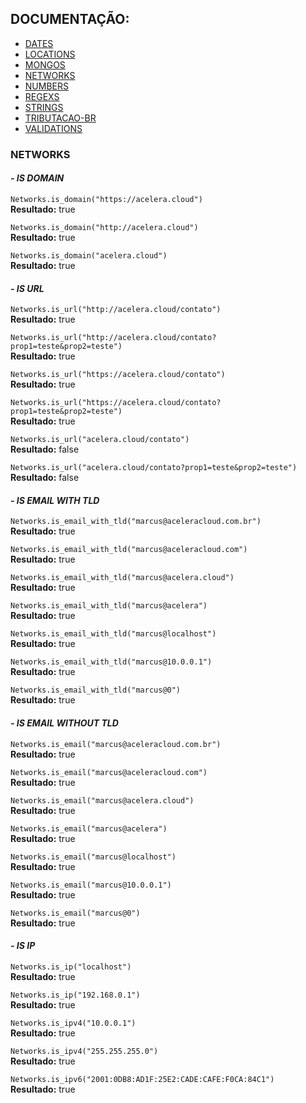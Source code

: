 ## DOCUMENTAÇÃO:

-   [DATES](https://github.com/maviniciuus/js-helpers/blob/master/doc/DATES.md)
-   [LOCATIONS](https://github.com/maviniciuus/js-helpers/blob/master/doc/LOCATIONS.md)
-   [MONGOS](https://github.com/maviniciuus/js-helpers/blob/master/doc/MONGOS.md)
-   [NETWORKS](https://github.com/maviniciuus/js-helpers/blob/master/doc/NETWORKS.md)
-   [NUMBERS](https://github.com/maviniciuus/js-helpers/blob/master/doc/NUMBERS.md)
-   [REGEXS](https://github.com/maviniciuus/js-helpers/blob/master/doc/REGEXS.md)
-   [STRINGS](https://github.com/maviniciuus/js-helpers/blob/master/doc/STRINGS.md)
-   [TRIBUTACAO-BR](https://github.com/maviniciuus/js-helpers/blob/master/doc/TRIBUTACAO-BR.md)
-   [VALIDATIONS](https://github.com/maviniciuus/js-helpers/blob/master/doc/VALIDATIONS.md)

### NETWORKS

#### *- IS DOMAIN*

`Networks.is_domain("https://acelera.cloud")`  
**Resultado:** true  

`Networks.is_domain("http://acelera.cloud")`  
**Resultado:** true  

`Networks.is_domain("acelera.cloud")`  
**Resultado:** true  


#### *- IS URL*

`Networks.is_url("http://acelera.cloud/contato")`  
**Resultado:** true  

`Networks.is_url("http://acelera.cloud/contato?prop1=teste&prop2=teste")`  
**Resultado:** true 

`Networks.is_url("https://acelera.cloud/contato")`  
**Resultado:** true  

`Networks.is_url("https://acelera.cloud/contato?prop1=teste&prop2=teste")`  
**Resultado:** true  

`Networks.is_url("acelera.cloud/contato")`  
**Resultado:** false  

`Networks.is_url("acelera.cloud/contato?prop1=teste&prop2=teste")`  
**Resultado:** false  


#### *- IS EMAIL WITH TLD*

`Networks.is_email_with_tld("marcus@aceleracloud.com.br")`  
**Resultado:** true  

`Networks.is_email_with_tld("marcus@aceleracloud.com")`  
**Resultado:** true  

`Networks.is_email_with_tld("marcus@acelera.cloud")`  
**Resultado:** true  

`Networks.is_email_with_tld("marcus@acelera")`  
**Resultado:** true  

`Networks.is_email_with_tld("marcus@localhost")`  
**Resultado:** true  

`Networks.is_email_with_tld("marcus@10.0.0.1")`  
**Resultado:** true  

`Networks.is_email_with_tld("marcus@0")`  
**Resultado:** true  

#### *- IS EMAIL WITHOUT TLD*

`Networks.is_email("marcus@aceleracloud.com.br")`  
**Resultado:** true  

`Networks.is_email("marcus@aceleracloud.com")`  
**Resultado:** true  

`Networks.is_email("marcus@acelera.cloud")`  
**Resultado:** true  

`Networks.is_email("marcus@acelera")`  
**Resultado:** true  

`Networks.is_email("marcus@localhost")`  
**Resultado:** true  

`Networks.is_email("marcus@10.0.0.1")`  
**Resultado:** true  

`Networks.is_email("marcus@0")`  
**Resultado:** true  


#### *- IS IP*

`Networks.is_ip("localhost")`  
**Resultado:** true  

`Networks.is_ip("192.168.0.1")`  
**Resultado:** true  

`Networks.is_ipv4("10.0.0.1")`  
**Resultado:** true  

`Networks.is_ipv4("255.255.255.0")`  
**Resultado:** true  

`Networks.is_ipv6("2001:0DB8:AD1F:25E2:CADE:CAFE:F0CA:84C1")`  
**Resultado:** true  

